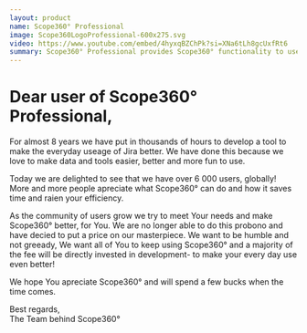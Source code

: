 ```yaml
---
layout: product
name: Scope360° Professional
image: Scope360LogoProfessional-600x275.svg
video: https://www.youtube.com/embed/4hyxqBZChPk?si=XNa6tLh8gcUxfRt6
summary: Scope360° Professional provides Scope360° functionality to users without the need for a enterprise config.
---
```

# Dear user of Scope360° Professional,

For almost 8 years we have put in thousands of hours to develop a tool to make the everyday useage of Jira better. We have done this because we love to make data and tools easier, better and more fun to use.

Today we are delighted to see that we have over 6 000 users, globally! More and more people apreciate what Scope360° can do and how it saves time and raien your efficiency.

As the community of users grow we try to meet Your needs and make Scope360° better, for You.
We are no longer able to do this probono and have decied to put a price on our masterpiece. We want to be humble and not greeady, We want all of You to keep using Scope360° and a majority of the fee will be directly invested in development- to make your every day use even better!

We hope You apreciate Scope360° and will spend a few bucks when the time comes.

Best regards,<br>
The Team behind Scope360°

